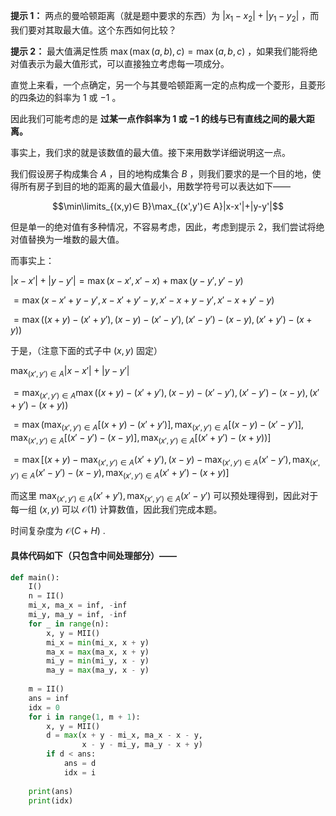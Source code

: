 **提示 1：** 两点的曼哈顿距离（就是题中要求的东西）为 $|x_1-x_2|+|y_1-y_2|$ ，而我们要对其取最大值。这个东西如何比较？

**提示 2：** 最大值满足性质 $\max(\max(a,b),c)=\max(a,b,c)$ ，如果我们能将绝对值表示为最大值形式，可以直接独立考虑每一项成分。

直觉上来看，一个点确定，另一个与其曼哈顿距离一定的点构成一个菱形，且菱形的四条边的斜率为 $1$ 或 $-1$ 。

因此我们可能考虑的是 **过某一点作斜率为 $1$ 或 $-1$ 的线与已有直线之间的最大距离。** 

事实上，我们求的就是该数值的最大值。接下来用数学详细说明这一点。

我们假设房子构成集合 $A$ ，目的地构成集合 $B$ ，则我们要求的是一个目的地，使得所有房子到目的地的距离的最大值最小，用数学符号可以表达如下——

$$\min\limits_{(x,y)∈ B}\max_{(x',y')∈ A}|x-x'|+|y-y'|$$

但是单一的绝对值有多种情况，不容易考虑，因此，考虑到提示 2，我们尝试将绝对值替换为一堆数的最大值。

而事实上：

$|x-x'|+|y-y'|=\max(x-x',x'-x)+\max(y-y',y'-y)$

$=\max(x-x'+y-y',x-x'+y'-y,x'-x+y-y',x'-x+y'-y)$

$=\max((x+y)-(x'+y'),(x-y)-(x'-y'),(x'-y')-(x-y),(x'+y')-(x+y))$

于是，（注意下面的式子中 $(x,y)$ 固定）

$\max_{(x',y')∈ A}|x-x'|+|y-y'|$

$=\max_{(x',y')∈ A}\max((x+y)-(x'+y'),(x-y)-(x'-y'),(x'-y')-(x-y),(x'+y')-(x+y))$

$=\max(\max_{(x',y')∈ A}[(x+y)-(x'+y')],\max_{(x',y')∈ A}[(x-y)-(x'-y')],\max_{(x',y')∈ A}[(x'-y')-(x-y)],\max_{(x',y')∈ A}[(x'+y')-(x+y))]$

$=\max[(x+y)-\max_{(x',y')∈ A}(x'+y'),(x-y)-\max_{(x',y')∈ A}(x'-y'),\max_{(x',y')∈ A}(x'-y')-(x-y),\max_{(x',y')∈ A}(x'+y')-(x+y)]$

而这里 $\max_{(x',y')∈ A}(x'+y'), \max_{(x',y')∈ A}(x'-y')$ 可以预处理得到，因此对于每一组 $(x,y)$ 可以 $\mathcal{O}(1)$ 计算数值，因此我们完成本题。

时间复杂度为 $\mathcal{O}(C+H)$ .

#### 具体代码如下（只包含中间处理部分）——

```Python []
def main():
    I()
    n = II()
    mi_x, ma_x = inf, -inf
    mi_y, ma_y = inf, -inf
    for _ in range(n):
        x, y = MII()
        mi_x = min(mi_x, x + y)
        ma_x = max(ma_x, x + y)
        mi_y = min(mi_y, x - y)
        ma_y = max(ma_y, x - y)
    
    m = II()
    ans = inf
    idx = 0
    for i in range(1, m + 1):
        x, y = MII()
        d = max(x + y - mi_x, ma_x - x - y,
                x - y - mi_y, ma_y - x + y)
        if d < ans:
            ans = d
            idx = i
    
    print(ans)
    print(idx)
```
